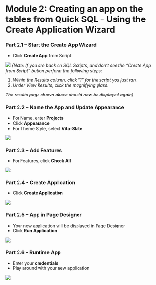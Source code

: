 # Module 2: Creating an app on the tables from Quick SQL - Using the Create Application Wizard

### **Part 2.1** – Start the Create App Wizard

- Click **Create App** from Script

![](https://i.imgur.com/7TPFNiS.png[/img]) 
*{Note: If you are back on SQL Scripts, and don’t see the “Create
App from Script” button perform the following steps*:
1. *Within the Results column, click “1” for the script you just ran*.
2. *Under View Results, click the magnifying glass*.

*The results page shown above should now be displayed again}*

### **Part 2.2** – Name the App and Update Appearance

- For Name, enter **Projects**
- Click **Appearance**
- For Theme Style, select **Vita-Slate**

![](https://i.imgur.com/EOCdLPq.png[/img])

### **Part 2.3** – Add Features

- For Features, click **Check All**

![](https://i.imgur.com/4ZadDjE.png[/img])

### **Part 2.4** - Create Application

- Click **Create Application**

![](https://i.imgur.com/P9SETCW.png[/img])

### **Part 2.5** – App in Page Designer

- Your new application will be displayed in Page Designer
- Click **Run Application**

![](https://i.imgur.com/gwEA0V5.png[/img])

### **Part 2.6** - Runtime App

- Enter your **credentials**
- Play around with your new application

![](https://i.imgur.com/Zsgy9GN.png[/img])